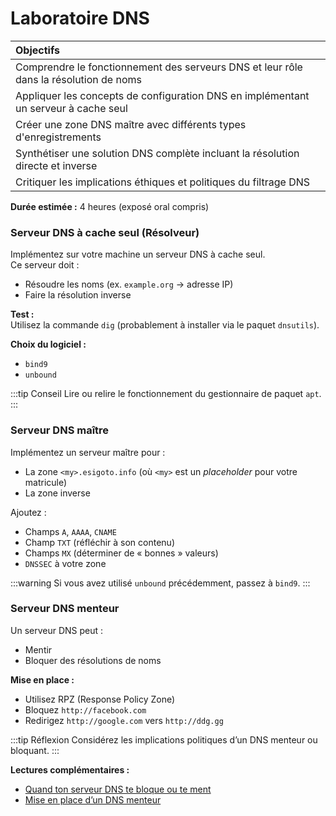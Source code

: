 # Laboratoire DNS

| Objectifs |
|:-----------|
| Comprendre le fonctionnement des serveurs DNS et leur rôle dans la résolution de noms |
| Appliquer les concepts de configuration DNS en implémentant un serveur à cache seul |
| Créer une zone DNS maître avec différents types d'enregistrements |
| Synthétiser une solution DNS complète incluant la résolution directe et inverse |
| Critiquer les implications éthiques et politiques du filtrage DNS |

**Durée estimée :** 4 heures (exposé oral compris)

### Serveur DNS à cache seul (Résolveur)

Implémentez sur votre machine un serveur DNS à cache seul.  
Ce serveur doit :
- Résoudre les noms (ex. `example.org` → adresse IP)
- Faire la résolution inverse

**Test :**  
Utilisez la commande `dig` (probablement à installer via le paquet `dnsutils`).

**Choix du logiciel :**
- `bind9`
- `unbound`

:::tip Conseil
Lire ou relire le fonctionnement du gestionnaire de paquet `apt`.
:::

### Serveur DNS maître

Implémentez un serveur maître pour :
- La zone `<my>.esigoto.info` (où `<my>` est un _placeholder_ pour votre matricule)
- La zone inverse

Ajoutez :
- Champs `A`, `AAAA`, `CNAME`
- Champ `TXT` (réfléchir à son contenu)
- Champs `MX` (déterminer de « bonnes » valeurs)
- `DNSSEC` à votre zone

:::warning
Si vous avez utilisé `unbound` précédemment, passez à `bind9`.
:::

### Serveur DNS menteur

Un serveur DNS peut :
- Mentir
- Bloquer des résolutions de noms

**Mise en place :**
- Utilisez RPZ (Response Policy Zone)
- Bloquez `http://facebook.com`
- Redirigez `http://google.com` vers `http://ddg.gg`

:::tip Réflexion 
Considérez les implications politiques d’un DNS menteur ou bloquant.
:::

**Lectures complémentaires :**
- [Quand ton serveur DNS te bloque ou te ment](https://blog.namok.be/2016-10-18-quand-ton-serveur-dns-te-bloque-ou-te-ment.html)
- [Mise en place d’un DNS menteur](https://blog.namok.be/2017-03-05-mise-en-place-dns-menteur.html)

